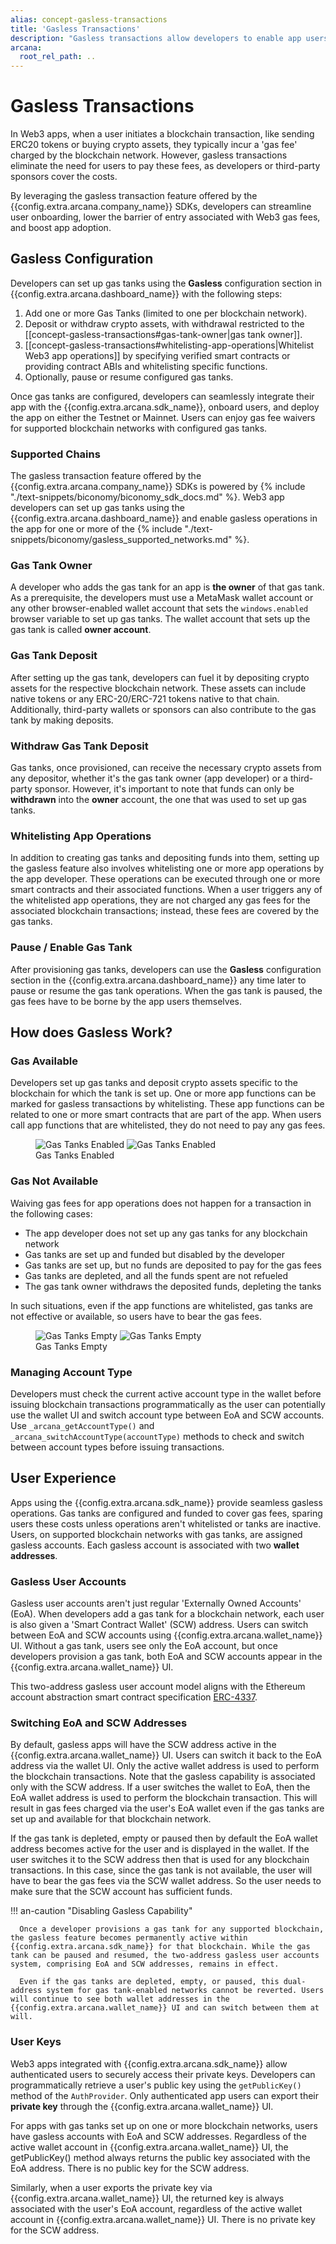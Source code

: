 ```yaml
---
alias: concept-gasless-transactions
title: 'Gasless Transactions'
description: "Gasless transactions allow developers to enable app users to use the app without paying any gas fees for blockchain transactions associated with the app operations. The gas fees are paid by the developer or the sponsors through the gas tanks set up for the app."
arcana:
  root_rel_path: ..
---
```


# Gasless Transactions

In Web3 apps, when a user initiates a blockchain transaction, like sending ERC20 tokens or buying crypto assets, they typically incur a 'gas fee' charged by the blockchain network. However, gasless transactions eliminate the need for users to pay these fees, as developers or third-party sponsors cover the costs.

By leveraging the gasless transaction feature offered by the {{config.extra.arcana.company_name}} SDKs, developers can streamline user onboarding, lower the barrier of entry associated with Web3 gas fees, and boost app adoption.

## Gasless Configuration

Developers can set up gas tanks using the **Gasless** configuration section in {{config.extra.arcana.dashboard_name}} with the following steps:

1. Add one or more Gas Tanks (limited to one per blockchain network).
2. Deposit or withdraw crypto assets, with withdrawal restricted to the [[concept-gasless-transactions#gas-tank-owner|gas tank owner]].
3. [[concept-gasless-transactions#whitelisting-app-operations|Whitelist Web3 app operations]] by specifying verified smart contracts or providing contract ABIs and whitelisting specific functions.
4. Optionally, pause or resume configured gas tanks.

Once gas tanks are configured, developers can seamlessly integrate their app with the {{config.extra.arcana.sdk_name}}, onboard users, and deploy the app on either the Testnet or Mainnet. Users can enjoy gas fee waivers for supported blockchain networks with configured gas tanks.

### Supported Chains

The gasless transaction feature offered by the {{config.extra.arcana.company_name}} SDKs is powered by {% include "./text-snippets/biconomy/biconomy_sdk_docs.md" %}. Web3 app developers can set up gas tanks using the {{config.extra.arcana.dashboard_name}} and enable gasless operations in the app for one or more of the {% include "./text-snippets/biconomy/gasless_supported_networks.md" %}.

### Gas Tank Owner

A developer who adds the gas tank for an app is **the owner** of that gas tank. As a prerequisite, the developers must use a MetaMask wallet account or any other browser-enabled wallet account that sets the `windows.enabled` browser variable to set up gas tanks. The wallet account that sets up the gas tank is called **owner account**.

### Gas Tank Deposit

After setting up the gas tank, developers can fuel it by depositing crypto assets for the respective blockchain network. These assets can include native tokens or any ERC-20/ERC-721 tokens native to that chain. Additionally, third-party wallets or sponsors can also contribute to the gas tank by making deposits.

### Withdraw Gas Tank Deposit

Gas tanks, once provisioned, can receive the necessary crypto assets from any depositor, whether it's the gas tank owner (app developer) or a third-party sponsor. However, it's important to note that funds can only be **withdrawn** into the **owner** account, the one that was used to set up gas tanks.

### Whitelisting App Operations

In addition to creating gas tanks and depositing funds into them, setting up the gasless feature also involves whitelisting one or more app operations by the app developer. These operations can be executed through one or more smart contracts and their associated functions. When a user triggers any of the whitelisted app operations, they are not charged any gas fees for the associated blockchain transactions; instead, these fees are covered by the gas tanks.

### Pause / Enable Gas Tank

After provisioning gas tanks, developers can use the **Gasless** configuration section in the {{config.extra.arcana.dashboard_name}} any time later to pause or resume the gas tank operations.  When the gas tank is paused, the gas fees have to be borne by the app users themselves.

## How does Gasless Work?

### Gas Available

Developers set up gas tanks and deposit crypto assets specific to the blockchain for which the tank is set up. One or more app functions can be marked for gasless transactions by whitelisting. These app functions can be related to one or more smart contracts that are part of the app. When users call app functions that are whitelisted, they do not need to pay any gas fees.

<figure markdown="span">
  <img src="{{config.extra.arcana.img_dir}}/an_gasless_howitworks_light.{{config.extra.arcana.img_png}}#only-light" alt="Gas Tanks Enabled" class="an-screenshots width_85pc"/>
  <img src="{{config.extra.arcana.img_dir}}/an_gasless_howitworks_dark.{{config.extra.arcana.img_png}}#only-dark" alt="Gas Tanks Enabled" class="an-screenshots width_85pc"/>
  <figcaption>Gas Tanks Enabled</figcaption>
</figure>

### Gas Not Available

Waiving gas fees for app operations does not happen for a transaction in the following cases:

* The app developer does not set up any gas tanks for any blockchain network
* Gas tanks are set up and funded but disabled by the developer
* Gas tanks are set up, but no funds are deposited to pay for the gas fees
* Gas tanks are depleted, and all the funds spent are not refueled
* The gas tank owner withdraws the deposited funds, depleting the tanks

In such situations, even if the app functions are whitelisted, gas tanks are not effective or available, so users have to bear the gas fees.

<figure markdown="span">
  <img src="{{config.extra.arcana.img_dir}}/an_gasless_howitworks_empty_light.{{config.extra.arcana.img_png}}#only-light" alt="Gas Tanks Empty" class="an-screenshots"/>
  <img src="{{config.extra.arcana.img_dir}}/an_gasless_howitworks_empty_dark.{{config.extra.arcana.img_png}}#only-dark" alt="Gas Tanks Empty" class="an-screenshots"/>
  <figcaption>Gas Tanks Empty</figcaption>
</figure>

### Managing Account Type

Developers must check the current active account type in the wallet before issuing blockchain transactions programmatically as the user can potentially use the wallet UI and switch account type between EoA and SCW accounts. Use `_arcana_getAccountType()` and `_arcana_switchAccountType(accountType)` methods to check and switch between account types before issuing transactions. 

## User Experience

Apps using the {{config.extra.arcana.sdk_name}} provide seamless gasless operations. Gas tanks are configured and funded to cover gas fees, sparing users these costs unless operations aren't whitelisted or tanks are inactive. Users, on supported blockchain networks with gas tanks, are assigned gasless accounts. Each gasless account is associated with two **wallet addresses**.

### Gasless User Accounts

Gasless user accounts aren't just regular 'Externally Owned Accounts' (EoA). When developers add a gas tank for a blockchain network, each user is also given a 'Smart Contract Wallet' (SCW) address. Users can switch between EoA and SCW accounts using {{config.extra.arcana.wallet_name}} UI. Without a gas tank, users see only the EoA account, but once developers provision a gas tank, both EoA and SCW accounts appear in the {{config.extra.arcana.wallet_name}} UI.

This two-address gasless user account model aligns with the Ethereum account abstraction smart contract specification [ERC-4337](https://www.erc4337.io/docs).

### Switching EoA and SCW Addresses

By default, gasless apps will have the SCW address active in the {{config.extra.arcana.wallet_name}} UI. Users can switch it back to the EoA address via the wallet UI. Only the active wallet address is used to perform the blockchain transactions. Note that the gasless capability is associated only with the SCW address. If a user switches the wallet to EoA, then the EoA wallet address is used to perform the blockchain transaction. This will result in gas fees charged via the user's EoA wallet even if the gas tanks are set up and available for that blockchain network.

If the gas tank is depleted, empty or paused then by default the EoA wallet address becomes active for the user and is displayed in the wallet. If the user switches it to the SCW address then that is used for any blockchain transactions. In this case, since the gas tank is not available, the user will have to bear the gas fees via the SCW wallet address. So the user needs to make sure that the SCW account has sufficient funds.

!!! an-caution "Disabling Gasless Capability"

      Once a developer provisions a gas tank for any supported blockchain, the gasless feature becomes permanently active within {{config.extra.arcana.sdk_name}} for that blockchain. While the gas tank can be paused and resumed, the two-address gasless user accounts system, comprising EoA and SCW addresses, remains in effect.
      
      Even if the gas tanks are depleted, empty, or paused, this dual-address system for gas tank-enabled networks cannot be reverted. Users will continue to see both wallet addresses in the {{config.extra.arcana.wallet_name}} UI and can switch between them at will.

### User Keys

Web3 apps integrated with {{config.extra.arcana.sdk_name}} allow authenticated users to securely access their private keys. Developers can programmatically retrieve a user's public key using the `getPublicKey()` method of the `AuthProvider`. Only authenticated app users can export their **private key** through the {{config.extra.arcana.wallet_name}} UI.

For apps with gas tanks set up on one or more blockchain networks, users have gasless accounts with EoA and SCW addresses. Regardless of the active wallet account in {{config.extra.arcana.wallet_name}} UI, the getPublicKey() method always returns the public key associated with the EoA address. There is no public key for the SCW address.

Similarly, when a user exports the private key via {{config.extra.arcana.wallet_name}} UI, the returned key is always associated with the user's EoA account, regardless of the active wallet account in {{config.extra.arcana.wallet_name}} UI. There is no private key for the SCW address.
